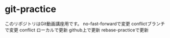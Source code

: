# git-practice
このリポジトリはGit動画講座用です。
no-fast-forwardで変更
conflictブランチで変更
conflict ローカルで更新 github上で更新
rebase-practiceで更新

